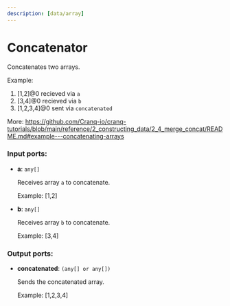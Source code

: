 ```yaml
---
description: [data/array]
---
```


# Concatenator

Concatenates two arrays.

Example:
1. [1,2]@0 recieved via `a`
1. [3,4]@0 recieved via `b`
3. [1,2,3,4]@0 sent via `concatenated`

More:
https://github.com/Cranq-io/cranq-tutorials/blob/main/reference/2_constructing_data/2_4_merge_concat/README.md#example---concatenating-arrays

### Input ports:

* __a__: `any[]`

    Receives array `a` to concatenate.
    
    Example:
    [1,2]


* __b__: `any[]`

    Receives array `b` to concatenate.
    
    Example:
    [3,4]

### Output ports:

* __concatenated__: `(any[] or any[])`

    Sends the concatenated array.
    
    Example:
    [1,2,3,4]

